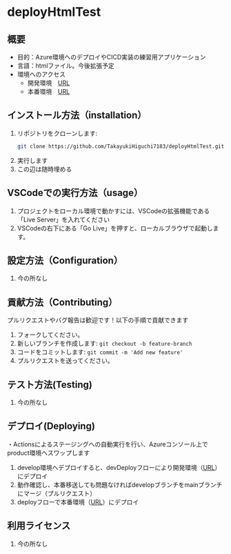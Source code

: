# deployHtmlTest

## 概要

* 目的：Azure環境へのデプロイやCICD実装の練習用アプリケーション
* 言語：htmlファイル。今後拡張予定
* 環境へのアクセス
  * 開発環境　[URL](https://delightful-bay-0ed4f1700.5.azurestaticapps.net/)
  * 本番環境　[URL](https://azuredeploytest001.azurewebsites.net/)

## インストール方法（installation）

1. リポジトリをクローンします:
   ```bash
   git clone https://github.com/TakayukiHiguchi7183/deployHtmlTest.git
2. 実行します
3. この辺は随時埋める

## VSCodeでの実行方法（usage）

1. プロジェクトをローカル環境で動かすには、VSCodeの拡張機能である「Live Server」を入れてください
2. VSCodeの右下にある「Go Live」を押すと、ローカルブラウザで起動します。

## 設定方法（Configuration）

1. 今の所なし

## 貢献方法（Contributing）
プルリクエストやバグ報告は歓迎です！以下の手順で貢献できます

1. フォークしてください。
2. 新しいブランチを作成します: `git checkout -b feature-branch`
3. コードをコミットします: `git commit -m 'Add new feature'`
4. プルリクエストを送ってください。

## テスト方法(Testing)

1. 今の所なし

## デプロイ(Deploying)
・Actionsによるステージングへの自動実行を行い、Azureコンソール上でproduct環境へスワップします

1. develop環境へデプロイすると、devDeployフローにより開発環境（[URL](https://delightful-bay-0ed4f1700.5.azurestaticapps.net/)）にデプロイ
2. 動作確認し、本番移送しても問題なければdevelopブランチをmainブランチにマージ（プルリクエスト）
3. deployフローで本番環境（[URL](https://azuredeploytest001.azurewebsites.net/)）にデプロイ

## 利用ライセンス

1. 今の所なし

